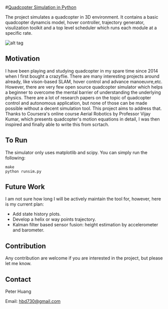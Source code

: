 #[Quadcopter Simulation in Python](https://github.com/hbd730/quadcopter)

The project simulates a quadcopter in 3D environment. It contains a basic quadcopter dynamcis model, hover controller, trajectory generator, visulization toolkit and a top level scheduler which runs each module at a specific rate. 

![alt tag](https://github.com/hbd730/quadcopter-simulation/blob/master/sim.gif)

Motivation
-----
I have been playing and studying quadcopter in my spare time since 2014 when I first bought a crazyflie. There are many interesting projects around already, like vison-based SLAM, hover control and advance manoeuvre,etc. However, there are very few open source quadcopter simulator which helps a beginner to overcome the mental barrier of understanding the underlying physics. There are a lot of research papers on the topic of quadcopter control and autonomous application, but none of those can be made possible without a decent simulation tool. This project aims to address that. Thanks to Coursera's online course Aerial Robotics by Professor Vijay Kumar, which presents quadcopter's motion equations in detail, I was then inspired and finally able to write this from scrtach.

To Run
-----
The simulator only uses matplotlib and scipy. You can simply run the following:
``` 
make
python runsim.py
``` 

Future Work
-----
I am not sure how long I will be actively maintain the tool for, however, here is my current plan:

* Add state history plots.
* Develop a helix or way points trajectory.
* Kalman filter based sensor fusion: height estimation by accelerometer and barometer.

Contribution
-----
Any contribution are welcome if you are interested in the project, but please let me know.

Contact
-----
Peter Huang

Email: hbd730@gmail.com
